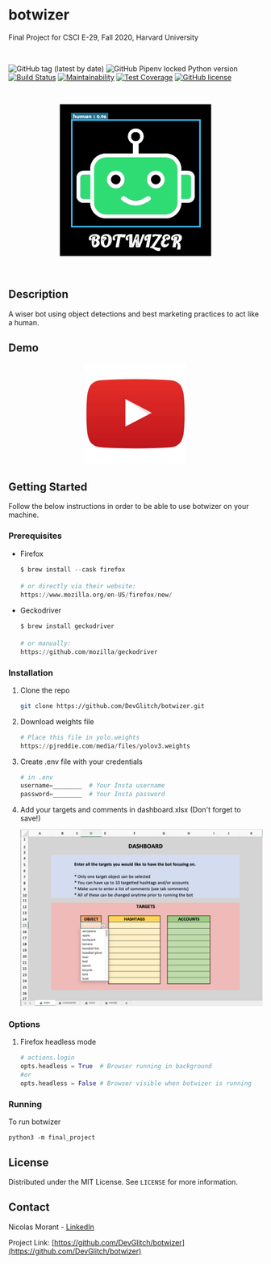 # botwizer

Final Project for CSCI E-29, Fall 2020, Harvard University

<br>

![GitHub tag (latest by date)](https://img.shields.io/github/v/tag/DevGlitch/botwizer)
![GitHub Pipenv locked Python version](https://img.shields.io/github/pipenv/locked/python-version/DevGlitch/botwizer)
[![Build Status](https://travis-ci.com/DevGlitch/botwizer.svg?branch=develop)](https://travis-ci.com/DevGlitch/botwizer)
[![Maintainability](https://api.codeclimate.com/v1/badges/6f2f0051db57f72a0e58/maintainability)](https://codeclimate.com/github/DevGlitch/botwizer/maintainability)
[![Test Coverage](https://api.codeclimate.com/v1/badges/6f2f0051db57f72a0e58/test_coverage)](https://codeclimate.com/github/DevGlitch/botwizer/test_coverage)
[![GitHub license](https://img.shields.io/github/license/DevGlitch/botwizer)](https://github.com/DevGltich/botwizer/master/LICENSE)


<!-- PROJECT LOGO -->
<br />
<p align="center">
  <a href="https://github.com/DevGlitch/botwizer">
    <img src="images/botwizer_logo.jpg" alt="Logo" width="300" height="300">
  </a>
</p>

<br>

<!-- DESCRIPTION OF THE PROJECT -->
## Description

A wiser bot using object detections and best marketing practices to act like a human.


<!-- DEMO OF THE PROJECT -->
## Demo

<p align="center">
  <a href="https://youtu.be/v_kwtLhuve8">
    <img src="images/youtube.jpeg" alt="Logo" width="200" height="200">
  </a>
</p>

<!-- GETTING STARTED -->
## Getting Started

Follow the below instructions in order to be able to use botwizer on your machine.

### Prerequisites

* Firefox
   ```python
  $ brew install --cask firefox

  # or directly via their website:
  https://www.mozilla.org/en-US/firefox/new/
  ```

* Geckodriver
   ```python
  $ brew install geckodriver

  # or manually:
  https://github.com/mozilla/geckodriver
  ```


### Installation

1. Clone the repo
   ```sh
   git clone https://github.com/DevGlitch/botwizer.git
   ```

2. Download weights file
   ```python
   # Place this file in yolo.weights
   https://pjreddie.com/media/files/yolov3.weights
   ```

2. Create .env file with your credentials
   ```python
   # in .env
   username=________  # Your Insta username
   password=________  # Your Insta password
   ```

3. Add your targets and comments in dashboard.xlsx (Don't forget to save!)
    <p align="center">
      <a href="https://github.com/DevGlitch/botwizer">
        <img src="images/dashboard.png" alt="Logo" width="600">
      </a>
    </p>


### Options

1. Firefox headless mode
   ```python
   # actions.login
   opts.headless = True  # Browser running in background
   #or
   opts.headless = False # Browser visible when botwizer is running
   ```


### Running

To run botwizer
   ```
   python3 -m final_project
   ```

<!-- LICENSE -->
## License

Distributed under the MIT License. See `LICENSE` for more information.



<!-- CONTACT -->
## Contact

Nicolas Morant - [LinkedIn](https://www.linkedin.com/in/nicolasmorant/)

Project Link: [https://github.com/DevGlitch/botwizer](https://github.com/DevGlitch/botwizer)

